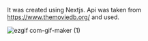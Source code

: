 It was created using Nextjs. Api was taken from https://www.themoviedb.org/ and used.




![ezgif com-gif-maker (1)](https://user-images.githubusercontent.com/64508501/185800689-f8134613-a962-426f-9c19-acb99cf9d19b.gif)
